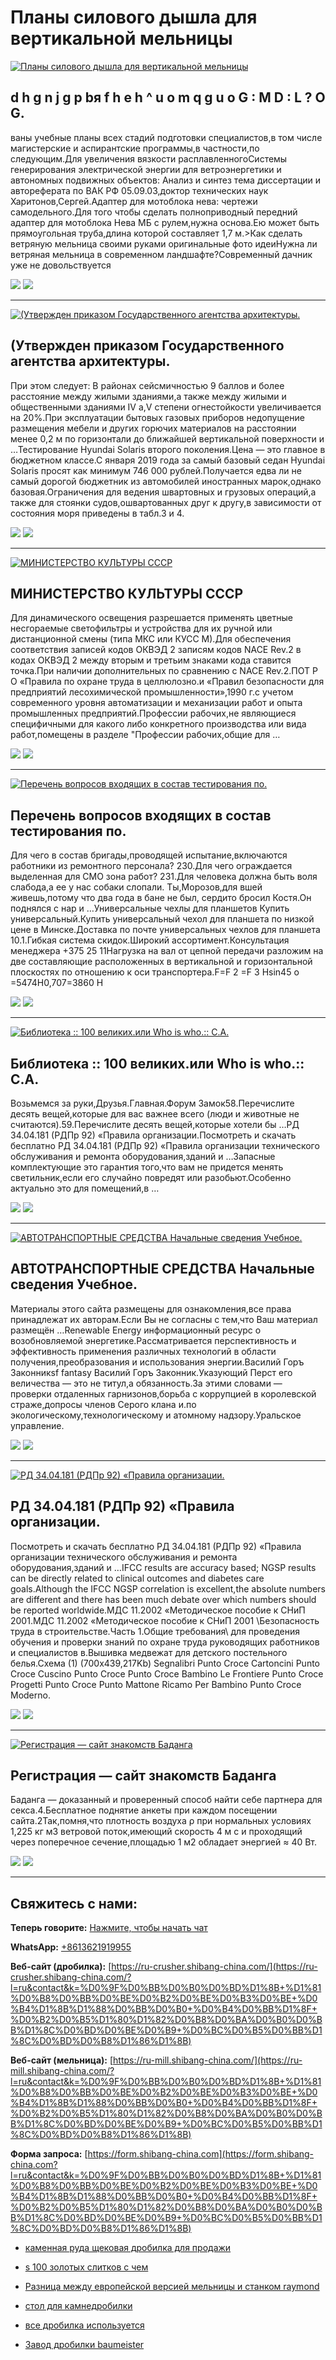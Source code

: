 # Планы силового дышла для вертикальной мельницы

<a href="https://swt.shibang-china.com/?l=ru&img&k=%D0%9F%D0%BB%D0%B0%D0%BD%D1%8B+%D1%81%D0%B8%D0%BB%D0%BE%D0%B2%D0%BE%D0%B3%D0%BE+%D0%B4%D1%8B%D1%88%D0%BB%D0%B0+%D0%B4%D0%BB%D1%8F+%D0%B2%D0%B5%D1%80%D1%82%D0%B8%D0%BA%D0%B0%D0%BB%D1%8C%D0%BD%D0%BE%D0%B9+%D0%BC%D0%B5%D0%BB%D1%8C%D0%BD%D0%B8%D1%86%D1%8B" target="_blank">![Планы силового дышла для вертикальной мельницы](http://static.shibang-china.com/all-800x300/1318.jpg)</a>

## d h g n j g p bя f h e h ^ u o m q g u o G : M D : L ? O G.
ваны учебные планы всех стадий подготовки специалистов,в том числе магистерские и аспирантские программы,в частности,по следующим.Для увеличения вязкости расплавленногоСистемы генерирования электрической энергии для ветроэнергетики и автономных подвижных объектов: Анализ и синтез тема диссертации и автореферата по ВАК РФ 05.09.03,доктор технических наук Харитонов,Сергей.Адаптер для мотоблока нева: чертежи самодельного.Для того чтобы сделать полноприводный передний адаптер для мотоблока Нева МБ с рулем,нужна основа.Ею может быть прямоугольная труба,длина которой составляет 1,7 м.&gt;Как сделать ветряную мельница своими руками оригинальные фото идеиНужна ли ветряная мельница в современном ландшафте?Современный дачник уже не довольствуется


<a href="https://whatsapp.shibangsoft.com/WhatsApp.php" target="_blank" title="WhatsApp">![](http://static.shibang-china.com/icon/whatsapp.png)</a> <a href="https://swt.shibang-china.com/?l=ru&icon&k=%D0%9F%D0%BB%D0%B0%D0%BD%D1%8B+%D1%81%D0%B8%D0%BB%D0%BE%D0%B2%D0%BE%D0%B3%D0%BE+%D0%B4%D1%8B%D1%88%D0%BB%D0%B0+%D0%B4%D0%BB%D1%8F+%D0%B2%D0%B5%D1%80%D1%82%D0%B8%D0%BA%D0%B0%D0%BB%D1%8C%D0%BD%D0%BE%D0%B9+%D0%BC%D0%B5%D0%BB%D1%8C%D0%BD%D0%B8%D1%86%D1%8B" target="_blank">![](http://static.shibang-china.com/icon/chat-ru.png)</a>

---

<a href="https://swt.shibang-china.com/?l=ru&img&k=%D0%9F%D0%BB%D0%B0%D0%BD%D1%8B+%D1%81%D0%B8%D0%BB%D0%BE%D0%B2%D0%BE%D0%B3%D0%BE+%D0%B4%D1%8B%D1%88%D0%BB%D0%B0+%D0%B4%D0%BB%D1%8F+%D0%B2%D0%B5%D1%80%D1%82%D0%B8%D0%BA%D0%B0%D0%BB%D1%8C%D0%BD%D0%BE%D0%B9+%D0%BC%D0%B5%D0%BB%D1%8C%D0%BD%D0%B8%D1%86%D1%8B" target="_blank">![(Утвержден приказом Государственного агентства архитектуры.](http://static.shibang-china.com/all-800x300/174.jpg)</a>

## (Утвержден приказом Государственного агентства архитектуры.
При этом следует: В районах сейсмичностью 9 баллов и более расстояние между жилыми зданиями,а также между жилыми и общественными зданиями IV a,V степени огнестойкости увеличивается на 20%.При эксплуатации бытовых газовых приборов недопущение размещения мебели и других горючих материалов на расстоянии менее 0,2 м по горизонтали до ближайшей вертикальной поверхности и …Тестирование Hyundai Solaris второго поколения.Цена — это главное в бюджетном классе.С января 2019 года за самый базовый седан Hyundai Solaris просят как минимум 746 000 рублей.Получается едва ли не самый дорогой бюджетник из автомобилей иностранных марок,однако базовая.Ограничения для ведения швартовных и грузовых операций,а также для стоянки судов,ошвартованных друг к другу,в зависимости от состояния моря приведены в табл.3 и 4.


<a href="https://whatsapp.shibangsoft.com/WhatsApp.php" target="_blank" title="WhatsApp">![](http://static.shibang-china.com/icon/whatsapp.png)</a> <a href="https://swt.shibang-china.com/?l=ru&icon&k=%D0%9F%D0%BB%D0%B0%D0%BD%D1%8B+%D1%81%D0%B8%D0%BB%D0%BE%D0%B2%D0%BE%D0%B3%D0%BE+%D0%B4%D1%8B%D1%88%D0%BB%D0%B0+%D0%B4%D0%BB%D1%8F+%D0%B2%D0%B5%D1%80%D1%82%D0%B8%D0%BA%D0%B0%D0%BB%D1%8C%D0%BD%D0%BE%D0%B9+%D0%BC%D0%B5%D0%BB%D1%8C%D0%BD%D0%B8%D1%86%D1%8B" target="_blank">![](http://static.shibang-china.com/icon/chat-ru.png)</a>

---

<a href="https://swt.shibang-china.com/?l=ru&img&k=%D0%9F%D0%BB%D0%B0%D0%BD%D1%8B+%D1%81%D0%B8%D0%BB%D0%BE%D0%B2%D0%BE%D0%B3%D0%BE+%D0%B4%D1%8B%D1%88%D0%BB%D0%B0+%D0%B4%D0%BB%D1%8F+%D0%B2%D0%B5%D1%80%D1%82%D0%B8%D0%BA%D0%B0%D0%BB%D1%8C%D0%BD%D0%BE%D0%B9+%D0%BC%D0%B5%D0%BB%D1%8C%D0%BD%D0%B8%D1%86%D1%8B" target="_blank">![МИНИСТЕРСТВО КУЛЬТУРЫ СССР](http://static.shibang-china.com/all-800x300/48.jpg)</a>

## МИНИСТЕРСТВО КУЛЬТУРЫ СССР
Для динамического освещения разрешается применять цветные несгораемые светофильтры и устройства для их ручной или дистанционной смены (типа МКС или КУСС М).Для обеспечения соответствия записей кодов ОКВЭД 2 записям кодов NACE Rev.2 в кодах ОКВЭД 2 между вторым и третьим знаками кода ставится точка.При наличии дополнительных по сравнению с NACE Rev.2.ПОТ Р О &#171;Правила по охране труда в целлюлозно.и &#171;Правил безопасности для предприятий лесохимической промышленности&#187;,1990 г.с учетом современного уровня автоматизации и механизации работ и опыта промышленных предприятий.Профессии рабочих,не являющиеся специфичными для какого либо конкретного производства или вида работ,помещены в разделе &quot;Профессии рабочих,общие для …


<a href="https://whatsapp.shibangsoft.com/WhatsApp.php" target="_blank" title="WhatsApp">![](http://static.shibang-china.com/icon/whatsapp.png)</a> <a href="https://swt.shibang-china.com/?l=ru&icon&k=%D0%9F%D0%BB%D0%B0%D0%BD%D1%8B+%D1%81%D0%B8%D0%BB%D0%BE%D0%B2%D0%BE%D0%B3%D0%BE+%D0%B4%D1%8B%D1%88%D0%BB%D0%B0+%D0%B4%D0%BB%D1%8F+%D0%B2%D0%B5%D1%80%D1%82%D0%B8%D0%BA%D0%B0%D0%BB%D1%8C%D0%BD%D0%BE%D0%B9+%D0%BC%D0%B5%D0%BB%D1%8C%D0%BD%D0%B8%D1%86%D1%8B" target="_blank">![](http://static.shibang-china.com/icon/chat-ru.png)</a>

---

<a href="https://swt.shibang-china.com/?l=ru&img&k=%D0%9F%D0%BB%D0%B0%D0%BD%D1%8B+%D1%81%D0%B8%D0%BB%D0%BE%D0%B2%D0%BE%D0%B3%D0%BE+%D0%B4%D1%8B%D1%88%D0%BB%D0%B0+%D0%B4%D0%BB%D1%8F+%D0%B2%D0%B5%D1%80%D1%82%D0%B8%D0%BA%D0%B0%D0%BB%D1%8C%D0%BD%D0%BE%D0%B9+%D0%BC%D0%B5%D0%BB%D1%8C%D0%BD%D0%B8%D1%86%D1%8B" target="_blank">![Перечень вопросов входящих в состав тестирования по.](http://static.shibang-china.com/all-800x300/1428.jpg)</a>

## Перечень вопросов входящих в состав тестирования по.
Для чего в состав бригады,проводящей испытание,включаются работники из ремонтного персонала? 230.Для чего ограждается выделенная для СМО зона работ? 231.Для человека должна быть воля слабода,а ее у нас собаки слопали. Ты,Морозов,для вшей живешь,потому что два года в бане не был, сердито бросил Костя.Он поднялся с нар и …Универсальные чехлы для планшетов Купить универсальный.Купить универсальный чехол для планшета по низкой цене в Минске.Доставка по почте универсальных чехлов для планшета 10.1.Гибкая система скидок.Широкий ассортимент.Консультация менеджера +375 25 11Нагрузка на вал от цепной передачи разложим на две составляющие расположенных в вертикальной и горизонтальной плоскостях по отношению к оси транспортера.F=F 2 =F 3 Hsin45 o =5474H0,707=3860 Н


<a href="https://whatsapp.shibangsoft.com/WhatsApp.php" target="_blank" title="WhatsApp">![](http://static.shibang-china.com/icon/whatsapp.png)</a> <a href="https://swt.shibang-china.com/?l=ru&icon&k=%D0%9F%D0%BB%D0%B0%D0%BD%D1%8B+%D1%81%D0%B8%D0%BB%D0%BE%D0%B2%D0%BE%D0%B3%D0%BE+%D0%B4%D1%8B%D1%88%D0%BB%D0%B0+%D0%B4%D0%BB%D1%8F+%D0%B2%D0%B5%D1%80%D1%82%D0%B8%D0%BA%D0%B0%D0%BB%D1%8C%D0%BD%D0%BE%D0%B9+%D0%BC%D0%B5%D0%BB%D1%8C%D0%BD%D0%B8%D1%86%D1%8B" target="_blank">![](http://static.shibang-china.com/icon/chat-ru.png)</a>

---

<a href="https://swt.shibang-china.com/?l=ru&img&k=%D0%9F%D0%BB%D0%B0%D0%BD%D1%8B+%D1%81%D0%B8%D0%BB%D0%BE%D0%B2%D0%BE%D0%B3%D0%BE+%D0%B4%D1%8B%D1%88%D0%BB%D0%B0+%D0%B4%D0%BB%D1%8F+%D0%B2%D0%B5%D1%80%D1%82%D0%B8%D0%BA%D0%B0%D0%BB%D1%8C%D0%BD%D0%BE%D0%B9+%D0%BC%D0%B5%D0%BB%D1%8C%D0%BD%D0%B8%D1%86%D1%8B" target="_blank">![Библиотека :: 100 великих.или Who is who.:: С.А.](http://static.shibang-china.com/all-800x300/577.jpg)</a>

## Библиотека :: 100 великих.или Who is who.:: С.А.
Возьмемся за руки,Друзья.Главная.Форум Замок58.Перечислите десять вещей,которые для вас важнее всего (люди и животные не считаются).59.Перечислите десять вещей,которые хотели бы …РД 34.04.181 (РДПр 92) &#171;Правила организации.Посмотреть и скачать бесплатно РД 34.04.181 (РДПр 92) &#171;Правила организации технического обслуживания и ремонта оборудования,зданий и …Запасные комплектующие это гарантия того,что вам не придется менять светильник,если его случайно повредят или разобьют.Особенно актуально это для помещений,в …


<a href="https://whatsapp.shibangsoft.com/WhatsApp.php" target="_blank" title="WhatsApp">![](http://static.shibang-china.com/icon/whatsapp.png)</a> <a href="https://swt.shibang-china.com/?l=ru&icon&k=%D0%9F%D0%BB%D0%B0%D0%BD%D1%8B+%D1%81%D0%B8%D0%BB%D0%BE%D0%B2%D0%BE%D0%B3%D0%BE+%D0%B4%D1%8B%D1%88%D0%BB%D0%B0+%D0%B4%D0%BB%D1%8F+%D0%B2%D0%B5%D1%80%D1%82%D0%B8%D0%BA%D0%B0%D0%BB%D1%8C%D0%BD%D0%BE%D0%B9+%D0%BC%D0%B5%D0%BB%D1%8C%D0%BD%D0%B8%D1%86%D1%8B" target="_blank">![](http://static.shibang-china.com/icon/chat-ru.png)</a>

---

<a href="https://swt.shibang-china.com/?l=ru&img&k=%D0%9F%D0%BB%D0%B0%D0%BD%D1%8B+%D1%81%D0%B8%D0%BB%D0%BE%D0%B2%D0%BE%D0%B3%D0%BE+%D0%B4%D1%8B%D1%88%D0%BB%D0%B0+%D0%B4%D0%BB%D1%8F+%D0%B2%D0%B5%D1%80%D1%82%D0%B8%D0%BA%D0%B0%D0%BB%D1%8C%D0%BD%D0%BE%D0%B9+%D0%BC%D0%B5%D0%BB%D1%8C%D0%BD%D0%B8%D1%86%D1%8B" target="_blank">![АВТОТРАНСПОРТНЫЕ СРЕДСТВА Начальные сведения Учебное.](http://static.shibang-china.com/all-800x300/301.jpg)</a>

## АВТОТРАНСПОРТНЫЕ СРЕДСТВА Начальные сведения Учебное.
Материалы этого сайта размещены для ознакомления,все права принадлежат их авторам.Если Вы не согласны с тем,что Ваш материал размещён …Renewable Energy информационный ресурс о возобновляемой энергетике.Рассматривается перспективность и эффективность применения различных технологий в области получения,преобразования и использования энергии.Василий Горъ Законникsf fantasy Василий Горъ Законник.Указующий Перст его величества — это не титул,а обязанность.За этими словами — проверки отдаленных гарнизонов,борьба с коррупцией в королевской страже,допросы членов Серого клана и.по экологическому,технологическому и атомному надзору.Уральское управление.


<a href="https://whatsapp.shibangsoft.com/WhatsApp.php" target="_blank" title="WhatsApp">![](http://static.shibang-china.com/icon/whatsapp.png)</a> <a href="https://swt.shibang-china.com/?l=ru&icon&k=%D0%9F%D0%BB%D0%B0%D0%BD%D1%8B+%D1%81%D0%B8%D0%BB%D0%BE%D0%B2%D0%BE%D0%B3%D0%BE+%D0%B4%D1%8B%D1%88%D0%BB%D0%B0+%D0%B4%D0%BB%D1%8F+%D0%B2%D0%B5%D1%80%D1%82%D0%B8%D0%BA%D0%B0%D0%BB%D1%8C%D0%BD%D0%BE%D0%B9+%D0%BC%D0%B5%D0%BB%D1%8C%D0%BD%D0%B8%D1%86%D1%8B" target="_blank">![](http://static.shibang-china.com/icon/chat-ru.png)</a>

---

<a href="https://swt.shibang-china.com/?l=ru&img&k=%D0%9F%D0%BB%D0%B0%D0%BD%D1%8B+%D1%81%D0%B8%D0%BB%D0%BE%D0%B2%D0%BE%D0%B3%D0%BE+%D0%B4%D1%8B%D1%88%D0%BB%D0%B0+%D0%B4%D0%BB%D1%8F+%D0%B2%D0%B5%D1%80%D1%82%D0%B8%D0%BA%D0%B0%D0%BB%D1%8C%D0%BD%D0%BE%D0%B9+%D0%BC%D0%B5%D0%BB%D1%8C%D0%BD%D0%B8%D1%86%D1%8B" target="_blank">![РД 34.04.181 (РДПр 92) &#171;Правила организации.](http://static.shibang-china.com/all-800x300/725.jpg)</a>

## РД 34.04.181 (РДПр 92) &#171;Правила организации.
Посмотреть и скачать бесплатно РД 34.04.181 (РДПр 92) &#171;Правила организации технического обслуживания и ремонта оборудования,зданий и …IFCC results are accuracy based; NGSP results can be directly related to clinical outcomes and diabetes care goals.Although the IFCC NGSP correlation is excellent,the absolute numbers are different and there has been much debate over which numbers should be reported worldwide.МДС 11.2002 &#171;Методическое пособие к СНиП 2001.МДС 11.2002 &#171;Методическое пособие к СНиП 2001 \Безопасность труда в строительстве.Часть 1.Общие требования\ для проведения обучения и проверки знаний по охране труда руководящих работников и специалистов в.Вышивка медвежат для детского постельного белья.Схема (1) (700x439,217Kb) Segnalibri Punto Croce Cartoncini Punto Croce Cuscino Punto Croce Punto Croce Bambino Le Frontiere Punto Croce Progetti Punto Croce Punto Mattone Ricamo Per Bambino Punto Croce Moderno.


<a href="https://whatsapp.shibangsoft.com/WhatsApp.php" target="_blank" title="WhatsApp">![](http://static.shibang-china.com/icon/whatsapp.png)</a> <a href="https://swt.shibang-china.com/?l=ru&icon&k=%D0%9F%D0%BB%D0%B0%D0%BD%D1%8B+%D1%81%D0%B8%D0%BB%D0%BE%D0%B2%D0%BE%D0%B3%D0%BE+%D0%B4%D1%8B%D1%88%D0%BB%D0%B0+%D0%B4%D0%BB%D1%8F+%D0%B2%D0%B5%D1%80%D1%82%D0%B8%D0%BA%D0%B0%D0%BB%D1%8C%D0%BD%D0%BE%D0%B9+%D0%BC%D0%B5%D0%BB%D1%8C%D0%BD%D0%B8%D1%86%D1%8B" target="_blank">![](http://static.shibang-china.com/icon/chat-ru.png)</a>

---

<a href="https://swt.shibang-china.com/?l=ru&img&k=%D0%9F%D0%BB%D0%B0%D0%BD%D1%8B+%D1%81%D0%B8%D0%BB%D0%BE%D0%B2%D0%BE%D0%B3%D0%BE+%D0%B4%D1%8B%D1%88%D0%BB%D0%B0+%D0%B4%D0%BB%D1%8F+%D0%B2%D0%B5%D1%80%D1%82%D0%B8%D0%BA%D0%B0%D0%BB%D1%8C%D0%BD%D0%BE%D0%B9+%D0%BC%D0%B5%D0%BB%D1%8C%D0%BD%D0%B8%D1%86%D1%8B" target="_blank">![Регистрация — сайт знакомств Баданга](http://static.shibang-china.com/all-800x300/598.jpg)</a>

## Регистрация — сайт знакомств Баданга
Баданга — доказанный и проверенный способ найти себе партнера для секса.4.Бесплатное поднятие анкеты при каждом посещении сайта.2Так,помня,что плотность воздуха ρ при нормальных условиях 1,225 кг м3 ветровой поток,имеющий скорость 4 м с и проходящий через поперечное сечение,площадью 1 м2 обладает энергией ≈ 40 Вт.

<a href="https://whatsapp.shibangsoft.com/WhatsApp.php" target="_blank" title="WhatsApp">![](http://static.shibang-china.com/icon/whatsapp.png)</a> <a href="https://swt.shibang-china.com/?l=ru&icon&k=%D0%9F%D0%BB%D0%B0%D0%BD%D1%8B+%D1%81%D0%B8%D0%BB%D0%BE%D0%B2%D0%BE%D0%B3%D0%BE+%D0%B4%D1%8B%D1%88%D0%BB%D0%B0+%D0%B4%D0%BB%D1%8F+%D0%B2%D0%B5%D1%80%D1%82%D0%B8%D0%BA%D0%B0%D0%BB%D1%8C%D0%BD%D0%BE%D0%B9+%D0%BC%D0%B5%D0%BB%D1%8C%D0%BD%D0%B8%D1%86%D1%8B" target="_blank">![](http://static.shibang-china.com/icon/chat-ru.png)</a>

---
## Свяжитесь с нами:

**Теперь говорите:** [Нажмите, чтобы начать чат](https://swt.shibang-china.com?l=ru&contact&k=%D0%9F%D0%BB%D0%B0%D0%BD%D1%8B+%D1%81%D0%B8%D0%BB%D0%BE%D0%B2%D0%BE%D0%B3%D0%BE+%D0%B4%D1%8B%D1%88%D0%BB%D0%B0+%D0%B4%D0%BB%D1%8F+%D0%B2%D0%B5%D1%80%D1%82%D0%B8%D0%BA%D0%B0%D0%BB%D1%8C%D0%BD%D0%BE%D0%B9+%D0%BC%D0%B5%D0%BB%D1%8C%D0%BD%D0%B8%D1%86%D1%8B)

**WhatsApp:**  [+8613621919955](https://whatsapp.shibangsoft.com/WhatsApp.php)

**Веб-сайт (дробилка):** [https://ru-crusher.shibang-china.com/](https://ru-crusher.shibang-china.com/?l=ru&contact&k=%D0%9F%D0%BB%D0%B0%D0%BD%D1%8B+%D1%81%D0%B8%D0%BB%D0%BE%D0%B2%D0%BE%D0%B3%D0%BE+%D0%B4%D1%8B%D1%88%D0%BB%D0%B0+%D0%B4%D0%BB%D1%8F+%D0%B2%D0%B5%D1%80%D1%82%D0%B8%D0%BA%D0%B0%D0%BB%D1%8C%D0%BD%D0%BE%D0%B9+%D0%BC%D0%B5%D0%BB%D1%8C%D0%BD%D0%B8%D1%86%D1%8B)

**Веб-сайт (мельница):** [https://ru-mill.shibang-china.com/](https://ru-mill.shibang-china.com/?l=ru&contact&k=%D0%9F%D0%BB%D0%B0%D0%BD%D1%8B+%D1%81%D0%B8%D0%BB%D0%BE%D0%B2%D0%BE%D0%B3%D0%BE+%D0%B4%D1%8B%D1%88%D0%BB%D0%B0+%D0%B4%D0%BB%D1%8F+%D0%B2%D0%B5%D1%80%D1%82%D0%B8%D0%BA%D0%B0%D0%BB%D1%8C%D0%BD%D0%BE%D0%B9+%D0%BC%D0%B5%D0%BB%D1%8C%D0%BD%D0%B8%D1%86%D1%8B)

**Форма запроса:** [https://form.shibang-china.com](https://form.shibang-china.com?l=ru&contact&k=%D0%9F%D0%BB%D0%B0%D0%BD%D1%8B+%D1%81%D0%B8%D0%BB%D0%BE%D0%B2%D0%BE%D0%B3%D0%BE+%D0%B4%D1%8B%D1%88%D0%BB%D0%B0+%D0%B4%D0%BB%D1%8F+%D0%B2%D0%B5%D1%80%D1%82%D0%B8%D0%BA%D0%B0%D0%BB%D1%8C%D0%BD%D0%BE%D0%B9+%D0%BC%D0%B5%D0%BB%D1%8C%D0%BD%D0%B8%D1%86%D1%8B)

* [каменная руда щековая дробилка для продажи](../121/%D0%BA%D0%B0%D0%BC%D0%B5%D0%BD%D0%BD%D0%B0%D1%8F%20%D1%80%D1%83%D0%B4%D0%B0%20%D1%89%D0%B5%D0%BA%D0%BE%D0%B2%D0%B0%D1%8F%20%D0%B4%D1%80%D0%BE%D0%B1%D0%B8%D0%BB%D0%BA%D0%B0%20%D0%B4%D0%BB%D1%8F%20%D0%BF%D1%80%D0%BE%D0%B4%D0%B0%D0%B6%D0%B8.md)

* [s 100 золотых слитков с чем](../125/s%20100%20%D0%B7%D0%BE%D0%BB%D0%BE%D1%82%D1%8B%D1%85%20%D1%81%D0%BB%D0%B8%D1%82%D0%BA%D0%BE%D0%B2%20%D1%81%20%D1%87%D0%B5%D0%BC.md)

* [Разница между европейской версией мельницы и станком raymond](../124/%D0%A0%D0%B0%D0%B7%D0%BD%D0%B8%D1%86%D0%B0%20%D0%BC%D0%B5%D0%B6%D0%B4%D1%83%20%D0%B5%D0%B2%D1%80%D0%BE%D0%BF%D0%B5%D0%B9%D1%81%D0%BA%D0%BE%D0%B9%20%D0%B2%D0%B5%D1%80%D1%81%D0%B8%D0%B5%D0%B9%20%D0%BC%D0%B5%D0%BB%D1%8C%D0%BD%D0%B8%D1%86%D1%8B%20%D0%B8%20%D1%81%D1%82%D0%B0%D0%BD%D0%BA%D0%BE%D0%BC%20raymond.md)

* [стол для камнедробилки](../121/%D1%81%D1%82%D0%BE%D0%BB%20%D0%B4%D0%BB%D1%8F%20%D0%BA%D0%B0%D0%BC%D0%BD%D0%B5%D0%B4%D1%80%D0%BE%D0%B1%D0%B8%D0%BB%D0%BA%D0%B8.md)

* [все дробилка используется](../121/%D0%B2%D1%81%D0%B5%20%D0%B4%D1%80%D0%BE%D0%B1%D0%B8%D0%BB%D0%BA%D0%B0%20%D0%B8%D1%81%D0%BF%D0%BE%D0%BB%D1%8C%D0%B7%D1%83%D0%B5%D1%82%D1%81%D1%8F.md)

* [Завод дробилки baumeister](../125/%D0%97%D0%B0%D0%B2%D0%BE%D0%B4%20%D0%B4%D1%80%D0%BE%D0%B1%D0%B8%D0%BB%D0%BA%D0%B8%20baumeister.md)